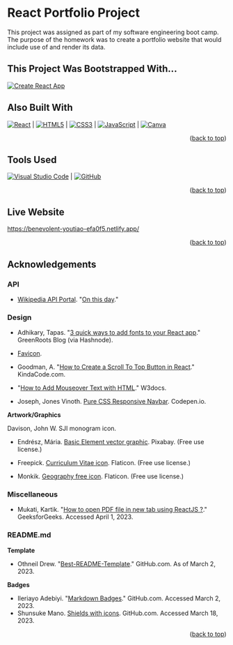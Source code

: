 <a name="readme-top"></a>

# React Portfolio Project

This project was assigned as part of my software engineering boot camp. The purpose of the homework was to create a portfolio website that would include use of and render its data.

## This Project Was Bootstrapped With...

[![Create React App](https://img.shields.io/static/v1?style=for-the-badge&message=Create+React+App&color=222222&logo=Create+React+App&logoColor=09D3AC&label=)](https://github.com/facebook/create-react-app)

## Also Built With

[![React](https://img.shields.io/badge/react-%2320232a.svg?style=for-the-badge&logo=react&logoColor=%2361DAFB)](https://react.dev/) | [![HTML5](https://img.shields.io/badge/html5-%23E34F26.svg?style=for-the-badge&logo=html5&logoColor=white)](https://html5.org/) | [![CSS3](https://img.shields.io/badge/css3-%231572B6.svg?style=for-the-badge&logo=css3&logoColor=white)](https://www.w3.org/Style/CSS/) | [![JavaScript](https://img.shields.io/badge/javascript-%23323330.svg?style=for-the-badge&logo=javascript&logoColor=%23F7DF1E)](https://www.javascript.com/) | [![Canva](https://img.shields.io/badge/Canva-%2300C4CC.svg?style=for-the-badge&logo=Canva&logoColor=white)](https://www.canva.com/)

<p align="right">(<a href="#readme-top">back to top</a>)</p>

## Tools Used

[![Visual Studio Code](https://img.shields.io/badge/Visual%20Studio%20Code-0078d7.svg?style=for-the-badge&logo=visual-studio-code&logoColor=white)](https://code.visualstudio.com/) | [![GitHub](https://img.shields.io/badge/github-%23121011.svg?style=for-the-badge&logo=github&logoColor=white)](https://github.com/)

<p align="right">(<a href="#readme-top">back to top</a>)</p>

## Live Website

https://benevolent-youtiao-efa0f5.netlify.app/

<p align="right">(<a href="#readme-top">back to top</a>)</p>

## Acknowledgements

### API

- [Wikipedia API Portal](https://github.com/phalt). "[On this day](https://api.wikimedia.org/wiki/API_reference/Feed/On_this_day)."

### Design

- Adhikary, Tapas. "[3 quick ways to add fonts to your React app](https://blog.greenroots.info/3-quick-ways-to-add-fonts-to-your-react-app)." GreenRoots Blog (via Hashnode).

- [Favicon](https://favicon.io/).

- Goodman, A. "[How to Create a Scroll To Top Button in React](https://www.kindacode.com/article/how-to-create-a-scroll-to-top-button-in-react/)." KindaCode.com.

- "[How to Add Mouseover Text with HTML](https://www.w3docs.com/snippets/html/how-to-add-a-mouseover-text-with-html.html)." W3docs.

- Joseph, Jones Vinoth. [Pure CSS Responsive Navbar](https://codepen.io/jo_Geek/pen/xgbaEr). Codepen.io.

**Artwork/Graphics**

Davison, John W. SJI monogram icon.

- Endrész, Mária. [Basic Element vector graphic](https://pixabay.com/vectors/basic-element-earth-air-water-fire-1663243/). Pixabay. (Free use license.)

- Freepick. [Curriculum Vitae icon](https://www.flaticon.com/free-icon/curriculum-vitae_909212). Flaticon. (Free use license.)

- Monkik. [Geography free icon](https://www.flaticon.com/free-icon/geography_3749841). Flaticon. (Free use license.)

### Miscellaneous

- Mukati, Kartik. "[How to open PDF file in new tab using ReactJS ?](https://www.geeksforgeeks.org/how-to-open-pdf-file-in-new-tab-using-reactjs/)." GeeksforGeeks. Accessed April 1, 2023.

### README.md

**Template**

- Othneil Drew. "[Best-README-Template](https://github.com/othneildrew/Best-README-Template)." GitHub.com. As of March 2, 2023.

**Badges**

- Ileriayo Adebiyi. "[Markdown Badges](https://github.com/Ileriayo/markdown-badges)." GitHub.com. Accessed March 2, 2023.
- Shunsuke Mano. [Shields with icons](https://github.com/progfay/shields-with-icon/blob/master/Snippets.md). GitHub.com. Accessed March 18, 2023.

<!-- MARKDOWN LINKS & IMAGES -->
<!-- https://www.markdownguide.org/basic-syntax/#reference-style-links -->

<p align="right">(<a href="#readme-top">back to top</a>)</p>
